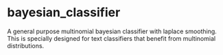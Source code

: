 bayesian_classifier
===================

A general purpose multinomial bayesian classifier with laplace smoothing.  This is specially designed for text classifiers that benefit from multinomial distributions.
